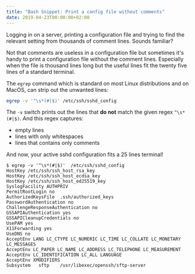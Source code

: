 ```yaml
---
title: "Bash Snippet: Print a config file without comments"
date: 2019-04-23T00:00:00+02:00
---
```


Logging in on a server, printing a configuration file and trying to find the relevant setting from thousands of comment lines.
Sounds familiar?

Not that comments are useless in a configuration file but sometimes it's handy to print a configuration file without the comment lines.
Especially when the file is thousand lines long but the useful lines fit the twenty five lines of a standard terminal.

<!--more-->

The `egrep` command which is standard on most Linux distributions and on MacOS, can strip out the unwanted lines:

```sh
egrep -v '^\s*(#|$)' /etc/ssh/sshd_config
```

The `-v` switch prints out the lines that **do not** match the given regex `^\s*(#|$)`.
And this regex captures:

- empty lines
- lines with only whitespaces
- lines that contains only comments

And now, your active sshd configuration fits a 25 lines terminal!

```raw
$ egrep -v '^\s*(#|$)'  /etc/ssh/sshd_config
HostKey /etc/ssh/ssh_host_rsa_key
HostKey /etc/ssh/ssh_host_ecdsa_key
HostKey /etc/ssh/ssh_host_ed25519_key
SyslogFacility AUTHPRIV
PermitRootLogin no
AuthorizedKeysFile	.ssh/authorized_keys
PasswordAuthentication no
ChallengeResponseAuthentication no
GSSAPIAuthentication yes
GSSAPICleanupCredentials no
UsePAM yes
X11Forwarding yes
UseDNS no
AcceptEnv LANG LC_CTYPE LC_NUMERIC LC_TIME LC_COLLATE LC_MONETARY LC_MESSAGES
AcceptEnv LC_PAPER LC_NAME LC_ADDRESS LC_TELEPHONE LC_MEASUREMENT
AcceptEnv LC_IDENTIFICATION LC_ALL LANGUAGE
AcceptEnv XMODIFIERS
Subsystem	sftp	/usr/libexec/openssh/sftp-server
```
